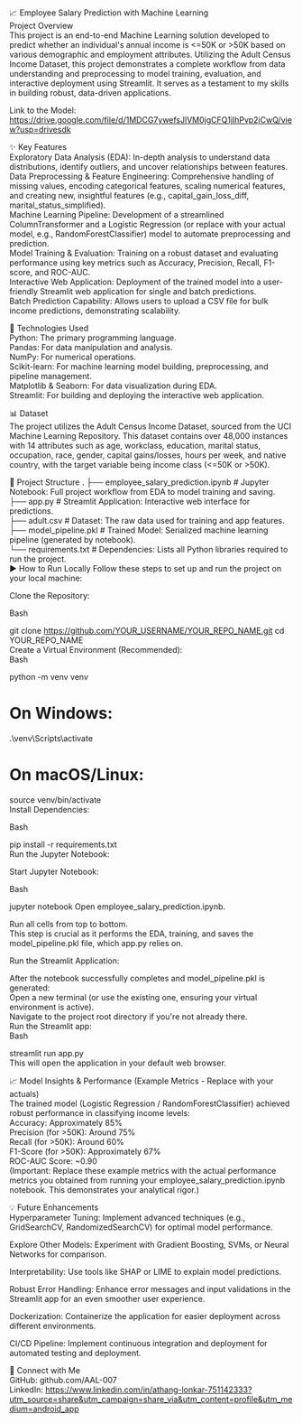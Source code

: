 📈 Employee Salary Prediction with Machine Learning
<br>
Project Overview
<br>
This project is an end-to-end Machine Learning solution developed to predict whether an individual's annual income is <=50K or >50K based on various demographic and employment attributes. Utilizing the Adult Census Income Dataset, this project demonstrates a complete workflow from data understanding and preprocessing to model training, evaluation, and interactive deployment using Streamlit. It serves as a testament to my skills in building robust, data-driven applications.


Link to the Model: https://drive.google.com/file/d/1MDCG7ywefsJlVM0jgCFQ1jlhPvp2jCwQ/view?usp=drivesdk


✨ Key Features
<br>
Exploratory Data Analysis (EDA): In-depth analysis to understand data distributions, identify outliers, and uncover relationships between features.
<br>
Data Preprocessing & Feature Engineering: Comprehensive handling of missing values, encoding categorical features, scaling numerical features, and creating new, insightful features (e.g., capital_gain_loss_diff, marital_status_simplified).
<br>
Machine Learning Pipeline: Development of a streamlined ColumnTransformer and a Logistic Regression (or replace with your actual model, e.g., RandomForestClassifier) model to automate preprocessing and prediction.
<br>
Model Training & Evaluation: Training on a robust dataset and evaluating performance using key metrics such as Accuracy, Precision, Recall, F1-score, and ROC-AUC.
<br>
Interactive Web Application: Deployment of the trained model into a user-friendly Streamlit web application for single and batch predictions.
<br>
Batch Prediction Capability: Allows users to upload a CSV file for bulk income predictions, demonstrating scalability.

🚀 Technologies Used
<br>
Python: The primary programming language.
<br>
Pandas: For data manipulation and analysis.
<br>
NumPy: For numerical operations.
<br>
Scikit-learn: For machine learning model building, preprocessing, and pipeline management.
<br>
Matplotlib & Seaborn: For data visualization during EDA.
<br>
Streamlit: For building and deploying the interactive web application.

📊 Dataset
<br>
The project utilizes the Adult Census Income Dataset, sourced from the UCI Machine Learning Repository. This dataset contains over 48,000 instances with 14 attributes such as age, workclass, education, marital status, occupation, race, gender, capital gains/losses, hours per week, and native country, with the target variable being income class (<=50K or >50K).

📂 Project Structure
.
├── employee_salary_prediction.ipynb   # Jupyter Notebook: Full project workflow from EDA to model training and saving.
<br>
├── app.py                             # Streamlit Application: Interactive web interface for predictions.
<br>
├── adult.csv                          # Dataset: The raw data used for training and app features.
<br>
├── model_pipeline.pkl                 # Trained Model: Serialized machine learning pipeline (generated by notebook).
<br>
└── requirements.txt                   # Dependencies: Lists all Python libraries required to run the project.
<br>
▶️ How to Run Locally
Follow these steps to set up and run the project on your local machine:

Clone the Repository:

Bash

git clone https://github.com/YOUR_USERNAME/YOUR_REPO_NAME.git
cd YOUR_REPO_NAME
<br>
Create a Virtual Environment (Recommended):
<br>
Bash

python -m venv venv
<br>
# On Windows:
.\venv\Scripts\activate
<br>
# On macOS/Linux:
source venv/bin/activate
<br>
Install Dependencies:

Bash

pip install -r requirements.txt
<br>
Run the Jupyter Notebook:

Start Jupyter Notebook:

Bash

jupyter notebook
Open employee_salary_prediction.ipynb.

Run all cells from top to bottom. 
<br>
This step is crucial as it performs the EDA, training, and saves the model_pipeline.pkl file, which app.py relies on.

Run the Streamlit Application:

After the notebook successfully completes and model_pipeline.pkl is generated:
<br>
Open a new terminal (or use the existing one, ensuring your virtual environment is active).
<br>
Navigate to the project root directory if you're not already there.
<br>
Run the Streamlit app:
<br>
Bash

streamlit run app.py
<br>
This will open the application in your default web browser.

📈 Model Insights & Performance (Example Metrics - Replace with your actuals)
<br>
The trained model (Logistic Regression / RandomForestClassifier) achieved robust performance in classifying income levels:
<br>
Accuracy: Approximately 85%
<br>
Precision (for >50K): Around 75%
<br>
Recall (for >50K): Around 60%
<br>
F1-Score (for >50K): Approximately 67%
<br>
ROC-AUC Score: ~0.90
<br>
(Important: Replace these example metrics with the actual performance metrics you obtained from running your employee_salary_prediction.ipynb notebook. This demonstrates your analytical rigor.)

💡 Future Enhancements
<br>
Hyperparameter Tuning: Implement advanced techniques (e.g., GridSearchCV, RandomizedSearchCV) for optimal model performance.

Explore Other Models: Experiment with Gradient Boosting, SVMs, or Neural Networks for comparison.

Interpretability: Use tools like SHAP or LIME to explain model predictions.

Robust Error Handling: Enhance error messages and input validations in the Streamlit app for an even smoother user experience.

Dockerization: Containerize the application for easier deployment across different environments.

CI/CD Pipeline: Implement continuous integration and deployment for automated testing and deployment.

🤝 Connect with Me
<br>
GitHub: github.com/AAL-007
<br>
LinkedIn: https://www.linkedin.com/in/athang-lonkar-751142333?utm_source=share&utm_campaign=share_via&utm_content=profile&utm_medium=android_app
